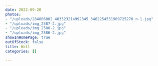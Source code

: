 ```yaml
---
date: 2022-09-20
photos:
- "/uploads/284006802_403523214992345_3462254531909725270_n-1.jpg"
- "/uploads/img_2587-2.jpg"
- "/uploads/img_2588-2.jpg"
- "/uploads/img_2586-2.jpg"
showInHomePage: true
outOfStock: false
title: Wall
categories: []

---
```

